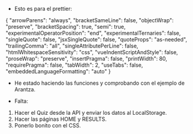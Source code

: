 - Esto es para el prettier:

{
"arrowParens": "always",
"bracketSameLine": false,
"objectWrap": "preserve",
"bracketSpacing": true,
"semi": true,
"experimentalOperatorPosition": "end",
"experimentalTernaries": false,
"singleQuote": false,
"jsxSingleQuote": false,
"quoteProps": "as-needed",
"trailingComma": "all",
"singleAttributePerLine": false,
"htmlWhitespaceSensitivity": "css",
"vueIndentScriptAndStyle": false,
"proseWrap": "preserve",
"insertPragma": false,
"printWidth": 80,
"requirePragma": false,
"tabWidth": 2,
"useTabs": false,
"embeddedLanguageFormatting": "auto"
}

- He estado haciendo las funciones y comprobando con el ejemplo de Arantza.

- Falta:

1. Hacer el Quiz desde la API y enviar los datos al LocalStorage.
2. Hacer las páginas HOME y RESULTS.
3. Ponerlo bonito con el CSS.
